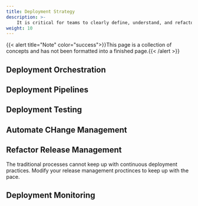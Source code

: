 ```yaml
---
title: Deployment Strategy
description: >-
    It is critical for teams to clearly define, understand, and refactor how their products are deployed to best provide value to their customers
weight: 10
---
```

{{< alert title="Note" color="success">}}This page is a collection of concepts and has not been formatted into a finished page.{{< /alert >}}

## Deployment Orchestration

## Deployment Pipelines

## Deployment Testing

## Automate CHange Management

## Refactor Release Management

The traditional processes cannot keep up with continuous deployment practices. Modify your release management proctinces to keep up with the pace.

## Deployment Monitoring
